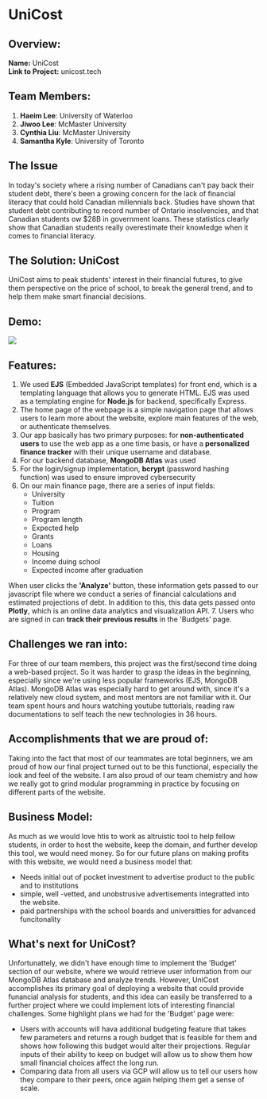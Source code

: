 # UniCost

## Overview:
**Name:** UniCost  
**Link to Project:** unicost.tech

## Team Members:
1. **Haeim Lee**: University of Waterloo
2. **Jiwoo Lee**: McMaster University
3. **Cynthia Liu**: McMaster University 
4. **Samantha Kyle**: University of Toronto 


## The Issue 
In today's society where a rising number of Canadians can't pay back their student debt, there's been a growing concern for the lack of financial literacy that could hold Canadian millennials back. Studies have shown that student debt contributing to record number of Ontario insolvencies, and that Canadian students ow $28B in government loans. These statistics clearly show that Canadian students really overestimate their knowledge when it comes to financial literacy.

## The Solution: UniCost
UniCost aims to peak students' interest in their financial futures, to give them perspective on the price of school, to break the general trend, and to help them make smart financial decisions.

## Demo:
![](unicost.gif)


## Features:
1. We used **EJS** (Embedded JavaScript templates) for front end, which is a templating language that allows you to generate HTML. EJS was used as a templating engine for **Node.js** for backend, specifically Express. 
2. The home page of the webpage is a simple navigation page that allows users to learn more about the website, explore main features of the web, or authenticate themselves. 
3. Our app basically has two primary purposes: for **non-authenticated users** to use the web app as a one time basis, or have a **personalized finance tracker** with their unique username and database. 
4. For our backend database, **MongoDB Atlas** was used
5. For the login/signup implementation, **bcrypt** (password hashing function) was used to ensure improved cybersecurity
6. On our main finance page, there are a series of input fields: 
    * University
    * Tuition
    * Program
    * Program length 
    * Expected help 
    * Grants
    * Loans 
    * Housing
    * Income duing school
    * Expected income after graduation    

When user clicks the **'Analyze'** button, these information gets passed to our javascript file where we conduct a series of financial calculations and estimated projections of debt. In addition to this, this data gets passed onto **Plotly**, which is an online data analytics and visualization API.
7. Users who are signed in can **track their previous results** in the 'Budgets' page.

## Challenges we ran into:
For three of our team members, this project was the first/second time doing a web-based project. So it was harder to grasp the ideas in the beginning, especially since we're using less popular frameworks (EJS, MongoDB Atlas). MongoDB Atlas was especially hard to get around with, since it's a relatively new cloud system, and most mentors are not familiar with it. Our team spent hours and hours watching youtube tuttorials, reading raw documentations to self teach the new technologies in 36 hours.

## Accomplishments that we are proud of:
Taking into the fact that most of our teammates are total beginners, we am proud of how our final project turned out to be this functional, especially the look and feel of the website. I am also proud of our team chemistry and how we really got to grind modular programming in practice by focusing on different parts of the website.

## Business Model:
As much as we would love htis to work as altruistic tool to help fellow students, in order to host the website, keep the domain, and further develop this tool, we would need money. So for our future plans on making profits with this website, we would need a business model that:
* Needs initial out of pocket investment to advertise product to the public and to institutions
* simple, well -vetted, and unobstrusive advertisements integratted into the website. 
* paid partnerships with the school boards and universitties for advanced funcitonality 

## What's next for UniCost? 
Unfortunattely, we didn't have enough time to implement the 'Budget' section of our website, where we would retrieve user information from our MongoDB Atlas database and analyze trends. However, UniCost accomplishes its primary goal of deploying a website that could provide funancial analysis for students, and this idea can easily be transferred to a further project where we could implement lots of interesting financial challenges. Some highlight plans we had for the 'Budget' page were:
* Users with accounts will hava additional budgeting feature that takes few parameters and returns a rough budget that is feasible for them and shows how following this budget would alter their projections. Regular inputs of their ability to keep on budget will allow us to show them how small financial choices affect the long run. 
* Comparing data from all users via GCP will allow us to tell our users how they compare to their peers, once again helping them get a sense of scale.
